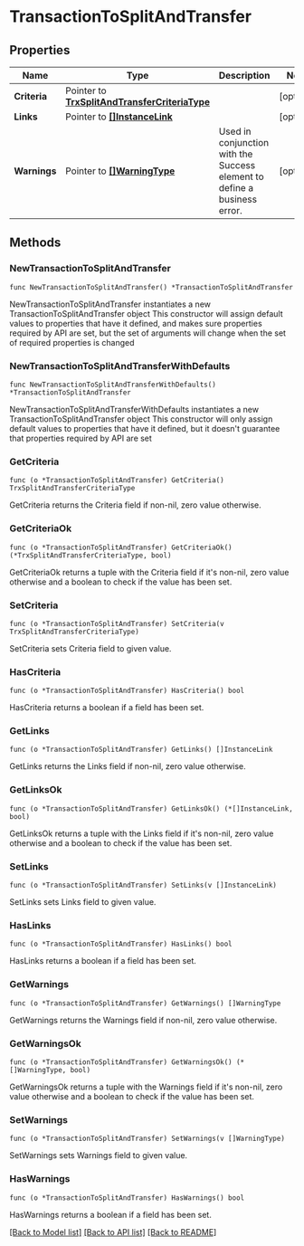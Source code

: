 # TransactionToSplitAndTransfer

## Properties

Name | Type | Description | Notes
------------ | ------------- | ------------- | -------------
**Criteria** | Pointer to [**TrxSplitAndTransferCriteriaType**](TrxSplitAndTransferCriteriaType.md) |  | [optional] 
**Links** | Pointer to [**[]InstanceLink**](InstanceLink.md) |  | [optional] 
**Warnings** | Pointer to [**[]WarningType**](WarningType.md) | Used in conjunction with the Success element to define a business error. | [optional] 

## Methods

### NewTransactionToSplitAndTransfer

`func NewTransactionToSplitAndTransfer() *TransactionToSplitAndTransfer`

NewTransactionToSplitAndTransfer instantiates a new TransactionToSplitAndTransfer object
This constructor will assign default values to properties that have it defined,
and makes sure properties required by API are set, but the set of arguments
will change when the set of required properties is changed

### NewTransactionToSplitAndTransferWithDefaults

`func NewTransactionToSplitAndTransferWithDefaults() *TransactionToSplitAndTransfer`

NewTransactionToSplitAndTransferWithDefaults instantiates a new TransactionToSplitAndTransfer object
This constructor will only assign default values to properties that have it defined,
but it doesn't guarantee that properties required by API are set

### GetCriteria

`func (o *TransactionToSplitAndTransfer) GetCriteria() TrxSplitAndTransferCriteriaType`

GetCriteria returns the Criteria field if non-nil, zero value otherwise.

### GetCriteriaOk

`func (o *TransactionToSplitAndTransfer) GetCriteriaOk() (*TrxSplitAndTransferCriteriaType, bool)`

GetCriteriaOk returns a tuple with the Criteria field if it's non-nil, zero value otherwise
and a boolean to check if the value has been set.

### SetCriteria

`func (o *TransactionToSplitAndTransfer) SetCriteria(v TrxSplitAndTransferCriteriaType)`

SetCriteria sets Criteria field to given value.

### HasCriteria

`func (o *TransactionToSplitAndTransfer) HasCriteria() bool`

HasCriteria returns a boolean if a field has been set.

### GetLinks

`func (o *TransactionToSplitAndTransfer) GetLinks() []InstanceLink`

GetLinks returns the Links field if non-nil, zero value otherwise.

### GetLinksOk

`func (o *TransactionToSplitAndTransfer) GetLinksOk() (*[]InstanceLink, bool)`

GetLinksOk returns a tuple with the Links field if it's non-nil, zero value otherwise
and a boolean to check if the value has been set.

### SetLinks

`func (o *TransactionToSplitAndTransfer) SetLinks(v []InstanceLink)`

SetLinks sets Links field to given value.

### HasLinks

`func (o *TransactionToSplitAndTransfer) HasLinks() bool`

HasLinks returns a boolean if a field has been set.

### GetWarnings

`func (o *TransactionToSplitAndTransfer) GetWarnings() []WarningType`

GetWarnings returns the Warnings field if non-nil, zero value otherwise.

### GetWarningsOk

`func (o *TransactionToSplitAndTransfer) GetWarningsOk() (*[]WarningType, bool)`

GetWarningsOk returns a tuple with the Warnings field if it's non-nil, zero value otherwise
and a boolean to check if the value has been set.

### SetWarnings

`func (o *TransactionToSplitAndTransfer) SetWarnings(v []WarningType)`

SetWarnings sets Warnings field to given value.

### HasWarnings

`func (o *TransactionToSplitAndTransfer) HasWarnings() bool`

HasWarnings returns a boolean if a field has been set.


[[Back to Model list]](../README.md#documentation-for-models) [[Back to API list]](../README.md#documentation-for-api-endpoints) [[Back to README]](../README.md)


